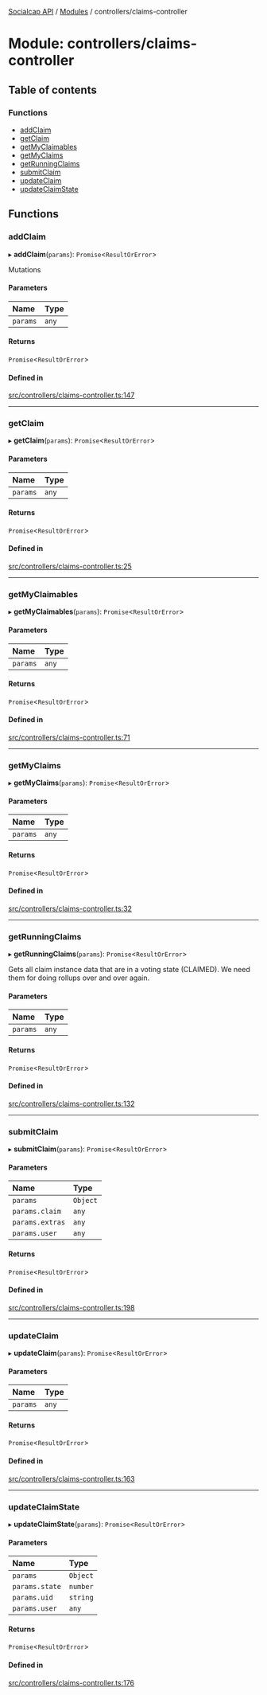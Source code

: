 [Socialcap API](../README.md) / [Modules](../modules.md) / controllers/claims-controller

# Module: controllers/claims-controller

## Table of contents

### Functions

- [addClaim](controllers_claims_controller.md#addclaim)
- [getClaim](controllers_claims_controller.md#getclaim)
- [getMyClaimables](controllers_claims_controller.md#getmyclaimables)
- [getMyClaims](controllers_claims_controller.md#getmyclaims)
- [getRunningClaims](controllers_claims_controller.md#getrunningclaims)
- [submitClaim](controllers_claims_controller.md#submitclaim)
- [updateClaim](controllers_claims_controller.md#updateclaim)
- [updateClaimState](controllers_claims_controller.md#updateclaimstate)

## Functions

### addClaim

▸ **addClaim**(`params`): `Promise`\<`ResultOrError`\>

Mutations

#### Parameters

| Name | Type |
| :------ | :------ |
| `params` | `any` |

#### Returns

`Promise`\<`ResultOrError`\>

#### Defined in

[src/controllers/claims-controller.ts:147](https://github.com/Identicon-Dao/socialcap-services/blob/50fabe6c/src/controllers/claims-controller.ts#L147)

___

### getClaim

▸ **getClaim**(`params`): `Promise`\<`ResultOrError`\>

#### Parameters

| Name | Type |
| :------ | :------ |
| `params` | `any` |

#### Returns

`Promise`\<`ResultOrError`\>

#### Defined in

[src/controllers/claims-controller.ts:25](https://github.com/Identicon-Dao/socialcap-services/blob/50fabe6c/src/controllers/claims-controller.ts#L25)

___

### getMyClaimables

▸ **getMyClaimables**(`params`): `Promise`\<`ResultOrError`\>

#### Parameters

| Name | Type |
| :------ | :------ |
| `params` | `any` |

#### Returns

`Promise`\<`ResultOrError`\>

#### Defined in

[src/controllers/claims-controller.ts:71](https://github.com/Identicon-Dao/socialcap-services/blob/50fabe6c/src/controllers/claims-controller.ts#L71)

___

### getMyClaims

▸ **getMyClaims**(`params`): `Promise`\<`ResultOrError`\>

#### Parameters

| Name | Type |
| :------ | :------ |
| `params` | `any` |

#### Returns

`Promise`\<`ResultOrError`\>

#### Defined in

[src/controllers/claims-controller.ts:32](https://github.com/Identicon-Dao/socialcap-services/blob/50fabe6c/src/controllers/claims-controller.ts#L32)

___

### getRunningClaims

▸ **getRunningClaims**(`params`): `Promise`\<`ResultOrError`\>

Gets all claim instance data that are in a voting state (CLAIMED).
We need them for doing rollups over and over again.

#### Parameters

| Name | Type |
| :------ | :------ |
| `params` | `any` |

#### Returns

`Promise`\<`ResultOrError`\>

#### Defined in

[src/controllers/claims-controller.ts:132](https://github.com/Identicon-Dao/socialcap-services/blob/50fabe6c/src/controllers/claims-controller.ts#L132)

___

### submitClaim

▸ **submitClaim**(`params`): `Promise`\<`ResultOrError`\>

#### Parameters

| Name | Type |
| :------ | :------ |
| `params` | `Object` |
| `params.claim` | `any` |
| `params.extras` | `any` |
| `params.user` | `any` |

#### Returns

`Promise`\<`ResultOrError`\>

#### Defined in

[src/controllers/claims-controller.ts:198](https://github.com/Identicon-Dao/socialcap-services/blob/50fabe6c/src/controllers/claims-controller.ts#L198)

___

### updateClaim

▸ **updateClaim**(`params`): `Promise`\<`ResultOrError`\>

#### Parameters

| Name | Type |
| :------ | :------ |
| `params` | `any` |

#### Returns

`Promise`\<`ResultOrError`\>

#### Defined in

[src/controllers/claims-controller.ts:163](https://github.com/Identicon-Dao/socialcap-services/blob/50fabe6c/src/controllers/claims-controller.ts#L163)

___

### updateClaimState

▸ **updateClaimState**(`params`): `Promise`\<`ResultOrError`\>

#### Parameters

| Name | Type |
| :------ | :------ |
| `params` | `Object` |
| `params.state` | `number` |
| `params.uid` | `string` |
| `params.user` | `any` |

#### Returns

`Promise`\<`ResultOrError`\>

#### Defined in

[src/controllers/claims-controller.ts:176](https://github.com/Identicon-Dao/socialcap-services/blob/50fabe6c/src/controllers/claims-controller.ts#L176)
